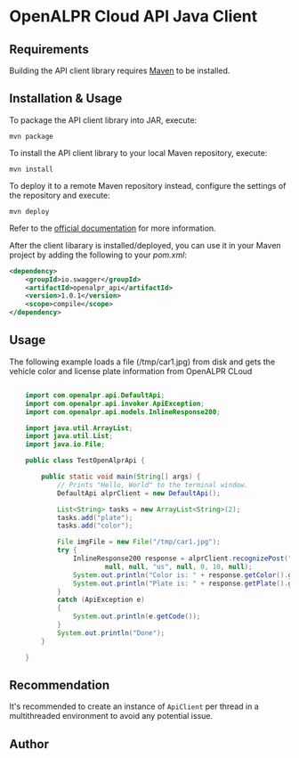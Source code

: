 OpenALPR Cloud API Java Client
==============================

## Requirements

Building the API client library requires [Maven](https://maven.apache.org/) to be installed.

## Installation & Usage

To package the API client library into JAR, execute:

```shell
mvn package
```

To install the API client library to your local Maven repository, execute:

```shell
mvn install
```

To deploy it to a remote Maven repository instead, configure the settings of the repository and execute:

```shell
mvn deploy
```

Refer to the [official documentation](https://maven.apache.org/plugins/maven-deploy-plugin/usage.html) for more information.

After the client libarary is installed/deployed, you can use it in your Maven project by adding the following to your *pom.xml*:

```xml
<dependency>
    <groupId>io.swagger</groupId>
    <artifactId>openalpr_api</artifactId>
    <version>1.0.1</version>
    <scope>compile</scope>
</dependency>

```

## Usage

The following example loads a file (/tmp/car1.jpg) from disk and gets the vehicle color and license plate information from OpenALPR CLoud

```java

    import com.openalpr.api.DefaultApi;
    import com.openalpr.api.invoker.ApiException;
    import com.openalpr.api.models.InlineResponse200;

    import java.util.ArrayList;
    import java.util.List;
    import java.io.File;

    public class TestOpenAlprApi {

        public static void main(String[] args) {
            // Prints "Hello, World" to the terminal window.
            DefaultApi alprClient = new DefaultApi();

            List<String> tasks = new ArrayList<String>(2);
            tasks.add("plate");
            tasks.add("color");

            File imgFile = new File("/tmp/car1.jpg");
            try {
                InlineResponse200 response = alprClient.recognizePost("sk_DEMODEMODEMODEMODEMODEMO", tasks, imgFile,
                        null, null, "us", null, 0, 10, null);
                System.out.println("Color is: " + response.getColor().get(0).getValue() + " : " + response.getColor().get(0).getConfidence().toString() + "%");
                System.out.println("Plate is: " + response.getPlate().getResults().get(0).getPlate());
            }
            catch (ApiException e)
            {
                System.out.println(e.getCode());
            }
            System.out.println("Done");
        }

    }

```

## Recommendation

It's recommended to create an instance of `ApiClient` per thread in a multithreaded environment to avoid any potential issue.

## Author




